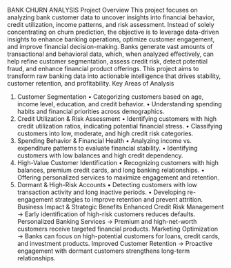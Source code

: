 BANK CHURN ANALYSIS
Project Overview
This project focuses on analyzing bank customer data to uncover insights into financial behavior, credit utilization, income patterns, and risk assessment. Instead of solely concentrating on churn prediction, the objective is to leverage data-driven insights to enhance banking operations, optimize customer engagement, and improve financial decision-making.
Banks generate vast amounts of transactional and behavioral data, which, when analyzed effectively, can help refine customer segmentation, assess credit risk, detect potential fraud, and enhance financial product offerings. This project aims to transform raw banking data into actionable intelligence that drives stability, customer retention, and profitability.
Key Areas of Analysis
1. Customer Segmentation
•	Categorizing customers based on age, income level, education, and credit behavior.
•	Understanding spending habits and financial priorities across demographics.
2. Credit Utilization & Risk Assessment
•	Identifying customers with high credit utilization ratios, indicating potential financial stress.
•	Classifying customers into low, moderate, and high credit risk categories.
3. Spending Behavior & Financial Health
•	Analyzing income vs. expenditure patterns to evaluate financial stability.
•	Identifying customers with low balances and high credit dependency.
4. High-Value Customer Identification
•	Recognizing customers with high balances, premium credit cards, and long banking relationships.
•	Offering personalized services to maximize engagement and retention.
5. Dormant & High-Risk Accounts
•	Detecting customers with low transaction activity and long inactive periods.
•	Developing re-engagement strategies to improve retention and prevent attrition.
Business Impact & Strategic Benefits
Enhanced Credit Risk Management → Early identification of high-risk customers reduces defaults.
Personalized Banking Services → Premium and high-net-worth customers receive targeted financial products.
Marketing Optimization → Banks can focus on high-potential customers for loans, credit cards, and investment products.
Improved Customer Retention → Proactive engagement with dormant customers strengthens long-term relationships.
